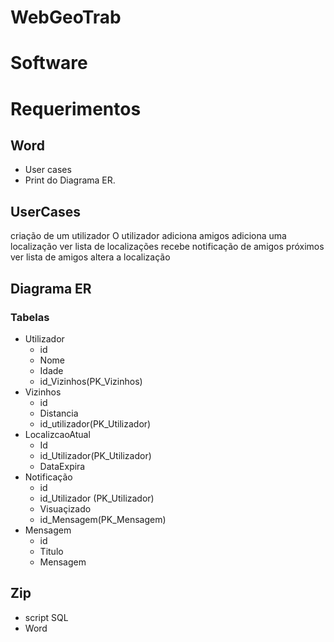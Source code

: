 # WebGeoTrab

# Software

# Requerimentos 
## Word 
- User cases
- Print do Diagrama ER.
## UserCases
criação de um utilizador 
O utilizador adiciona amigos
adiciona uma localização 
ver lista de localizações 
recebe notificação de amigos próximos 
ver lista de amigos 
altera a localização 
## Diagrama ER
### Tabelas 
- Utilizador
  - id
  - Nome
  - Idade
  - id_Vizinhos(PK_Vizinhos)
- Vizinhos
  - id
  - Distancia
  - id_utilizador(PK_Utilizador)
- LocalizcaoAtual
  - Id
  - id_Utilizador(PK_Utilizador)
  - DataExpira
- Notificação
  - id 
  - id_Utilizador (PK_Utilizador)
  - Visuaçizado
  - id_Mensagem(PK_Mensagem)
- Mensagem
  - id
  - Titulo
  - Mensagem
## Zip 
- script SQL
- Word  
